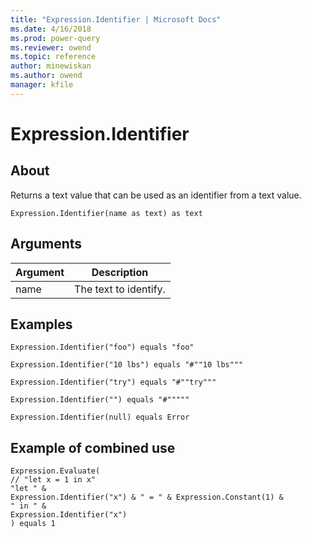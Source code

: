 ```yaml
---
title: "Expression.Identifier | Microsoft Docs"
ms.date: 4/16/2018
ms.prod: power-query
ms.reviewer: owend
ms.topic: reference
author: minewiskan
ms.author: owend
manager: kfile
---
```

# Expression.Identifier

  
## About  
Returns a text value that can be used as an identifier from a text value.  
  
```  
Expression.Identifier(name as text) as text  
```  
  
## Arguments  
  
|Argument|Description|  
|------------|---------------|  
|name|The text to identify.|  
  
## Examples  
  
```  
Expression.Identifier("foo") equals "foo"  
```  
  
```  
Expression.Identifier("10 lbs") equals "#""10 lbs"""  
```  
  
```  
Expression.Identifier("try") equals "#""try"""  
```  
  
```  
Expression.Identifier("") equals "#"""""  
```  
  
```  
Expression.Identifier(null) equals Error  
```  
  
## Example of combined use  
  
```  
Expression.Evaluate(  
// "let x = 1 in x"  
"let " &  
Expression.Identifier("x") & " = " & Expression.Constant(1) &  
" in " &  
Expression.Identifier("x")  
) equals 1  
```  
